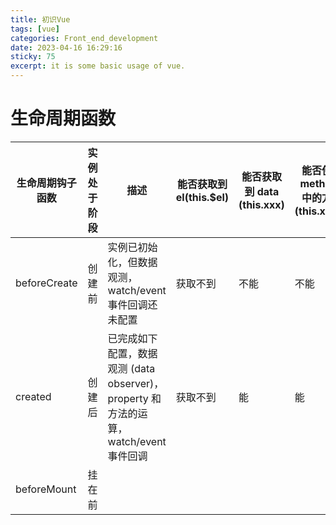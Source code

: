 ```yaml
---
title: 初识Vue
tags: [vue]
categories: Front_end_development
date: 2023-04-16 16:29:16
sticky: 75
excerpt: it is some basic usage of vue.
---
```

# 生命周期函数

| 生命周期钩子函数 | 实例处于阶段 | 描述                                                                                  | 能否获取到 el(this.$el) | 能否获取到 data (this.xxx) | 能否使用 methods 中的方法 (this.xxx()) |
| ---------------- | ------------ | ------------------------------------------------------------------------------------- | ----------------------- | -------------------------- | -------------------------------------- |
| beforeCreate     | 创建前       | 实例已初始化，但数据观测，watch/event 事件回调还未配置                                | 获取不到                | 不能                       | 不能                                   |
| created          | 创建后       | 已完成如下配置，数据观测 (data observer)，property 和方法的运算，watch/event 事件回调 | 获取不到                | 能                         | 能                                     |
| beforeMount      | 挂在前             |                                                                                       |                         |                            |                                 